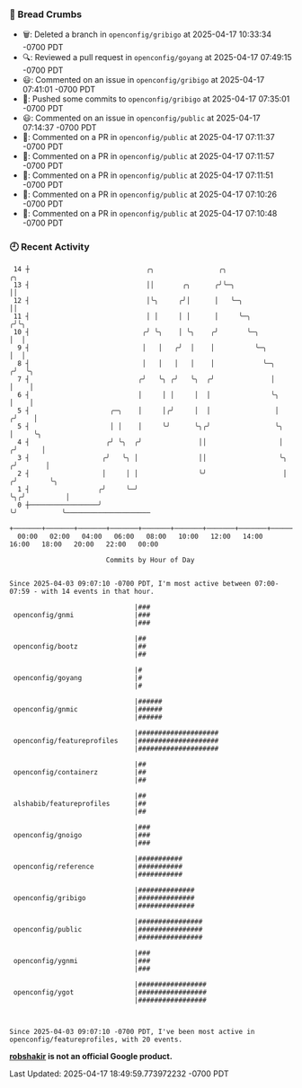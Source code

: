 ### 🍞 Bread Crumbs

 * 🗑: Deleted a branch in `openconfig/gribigo` at 2025-04-17 10:33:34 -0700 PDT
 * 🔍: Reviewed a pull request in  `openconfig/goyang` at 2025-04-17 07:49:15 -0700 PDT
 * 😃: Commented on an issue in `openconfig/gribigo` at 2025-04-17 07:41:01 -0700 PDT
 * 🚢: Pushed some commits to `openconfig/gribigo` at 2025-04-17 07:35:01 -0700 PDT
 * 😃: Commented on an issue in `openconfig/public` at 2025-04-17 07:14:37 -0700 PDT
 * 💬: Commented on a PR in  `openconfig/public` at 2025-04-17 07:11:37 -0700 PDT
 * 💬: Commented on a PR in  `openconfig/public` at 2025-04-17 07:11:57 -0700 PDT
 * 💬: Commented on a PR in  `openconfig/public` at 2025-04-17 07:11:51 -0700 PDT
 * 💬: Commented on a PR in  `openconfig/public` at 2025-04-17 07:10:26 -0700 PDT
 * 💬: Commented on a PR in  `openconfig/public` at 2025-04-17 07:10:48 -0700 PDT

### 🕘 Recent Activity
```
 14 ┼                             ╭╮                ╭╮                       ╭╮
 13 ┤                             ││       ╭╮      ╭╯╰─╮                     ││
 12 ┤                             │╰╮     ╭╯│      │   ╰─╮                   ││
 11 ┤                             │ │     │ │      │     ╰─╮                ╭╯╰╮
 10 ┤                            ╭╯ ╰╮    │ ╰╮    ╭╯       ╰─╮              │  │
  9 ┤                            │   │   ╭╯  │    │          ╰─╮            │  │
  8 ┤                            │   │   │   │    │            ╰─╮         ╭╯  ╰╮
  7 ┤                           ╭╯   ╰╮ ╭╯   ╰╮  ╭╯              │         │    │
  6 ┤                           │     │ │     │  │               ╰╮        │    │
  5 ┤                    ╭─╮    │     │╭╯     │  │                │       ╭╯    │
  5 ┤                    │ │    │     ╰╯      ╰╮╭╯                ╰╮      │     ╰╮
  4 ┤                   ╭╯ ╰╮  ╭╯              ││                  │     ╭╯      │
  3 ┤                  ╭╯   ╰╮ │               ││                  ╰╮   ╭╯       │
  2 ┤                  │     │ │               ╰╯                   │  ╭╯        ╰╮
  1 ┤                 ╭╯     ╰─╯                                    ╰╮╭╯          │
  0 ┼─────────────────╯                                              ╰╯           ╰─────────────────────
    +───────+───────+───────+───────+───────+───────+───────+───────+───────+───────+───────+───────+────
  00:00   02:00   04:00   06:00   08:00   10:00   12:00   14:00   16:00   18:00   20:00   22:00   00:00   

						Commits by Hour of Day


Since 2025-04-03 09:07:10 -0700 PDT, I'm most active between 07:00-07:59 - with 14 events in that hour.

```



```
                               |###
 openconfig/gnmi               |###
                               |###

                               |##
 openconfig/bootz              |##
                               |##

                               |#
 openconfig/goyang             |#
                               |#

                               |######
 openconfig/gnmic              |######
                               |######

                               |####################
 openconfig/featureprofiles    |####################
                               |####################

                               |##
 openconfig/containerz         |##
                               |##

                               |##
 alshabib/featureprofiles      |##
                               |##

                               |###
 openconfig/gnoigo             |###
                               |###

                               |###########
 openconfig/reference          |###########
                               |###########

                               |##############
 openconfig/gribigo            |##############
                               |##############

                               |################
 openconfig/public             |################
                               |################

                               |###
 openconfig/ygnmi              |###
                               |###

                               |#################
 openconfig/ygot               |#################
                               |#################



Since 2025-04-03 09:07:10 -0700 PDT, I've been most active in openconfig/featureprofiles, with 20 events.

```
**[robshakir](mailto:robjs@google.com) is not an official Google product.**  


Last Updated: 2025-04-17 18:49:59.773972232 -0700 PDT
